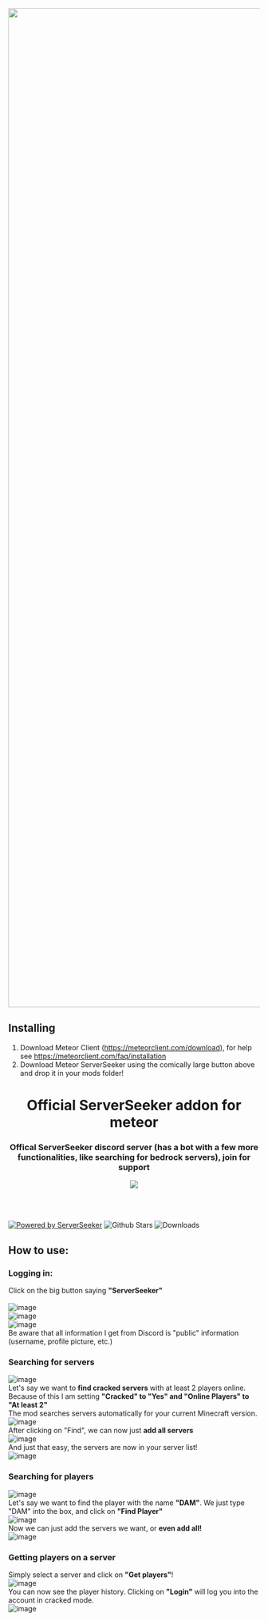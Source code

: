 <a href="https://github.com/DAMcraft/MeteorServerSeeker/releases/download/4.3.0/server-seeker-4.3.0.jar">
    <img src="https://custom-icon-badges.demolab.com/badge/-Download-2b2b2b?style=for-the-badge&logo=download&logoColor=white" width=2000></img>
</a>

## Installing
1. Download Meteor Client (https://meteorclient.com/download), for help see https://meteorclient.com/faq/installation
2. Download Meteor ServerSeeker using the comically large button above and drop it in your mods folder!
    
    
<h1 align="center"> Official ServerSeeker addon for meteor </h1>

<div align="center">
    <h3>Offical ServerSeeker discord server (has a bot with a few more functionalities, like searching for bedrock servers), join for support</h3>
    <a href="https://discord.gg/jVyHyYbqdS">
    <img src="https://invidget.switchblade.xyz/serverseeker-1087081486747971705">
    </a>
</div>  
<br>
<br>
<br>    

<a href="https://serverseeker.net/docs.html"> ![Powered by ServerSeeker](https://img.shields.io/badge/Powered%20by%20the%20ServerSeeker--API-%232b2b2b.svg?style=for-the-badge&logo=python&logoColor=18d3ae)</a>
![Github Stars](https://img.shields.io/github/stars/DAMcraft/MeteorServerSeeker?style=for-the-badge&logo=github&labelColor=2b2b2b&color=2b2b2b)
![Downloads](https://img.shields.io/github/downloads/DAMcraft/MeteorServerSeeker/total?style=for-the-badge&logo=github&labelColor=2b2b2b&color=2b2b2b)



## How to use:
### Logging in:
Click on the big button saying <b>"ServerSeeker"</b> <br />  
![image](https://github.com/DAMcraft/MeteorServerSeeker/assets/101678546/e3d2802e-b541-4746-97e1-7bedf18eb72c) <br />
![image](https://github.com/DAMcraft/MeteorServerSeeker/assets/101678546/5d45147c-15ad-4429-80b7-7503d8f0d227) <br />
![image](https://github.com/DAMcraft/MeteorServerSeeker/assets/101678546/2cc0022d-a701-42f0-a84c-7a23a4c8051f) <br />
    Be aware that all information I get from Discord is "public" information (username, profile picture, etc.) <br />

### Searching for servers
![image](https://github.com/Kaiasaurin/MeteorServerSeeker/assets/101678546/c2a2e2d9-1872-4199-a0ef-e16aba0c894d) <br />
Let's say we want to <b>find cracked servers</b> with at least 2 players online. Because of this I am setting <b>"Cracked" to "Yes" and "Online Players" to "At least 2"</b>   <br />
The mod searches servers automatically for your current Minecraft version.   <br />
![image](https://github.com/Kaiasaurin/MeteorServerSeeker/assets/101678546/f7df9cdd-c462-4f85-ab75-e26cd629a738) <br />
After clicking on "Find", we can now just <b>add all servers</b>  <br />
![image](https://github.com/Kaiasaurin/MeteorServerSeeker/assets/101678546/54e96b95-a533-4edc-93cf-1d58f81a399f)  <br />
And just that easy, the servers are now in your server list!   <br />
![image](https://github.com/DAMcraft/MeteorServerSeeker/assets/43420467/df47e6f6-b9bd-425c-98e8-e598602ede1e)  <br />


### Searching for players  
![image](https://github.com/Kaiasaurin/MeteorServerSeeker/assets/101678546/27192b9b-32a4-4ca2-b9df-3eb40812c85c) <br />
Let's say we want to find the player with the name <b>"DAM"</b>. We just type "DAM" into the box, and click on <b>"Find Player"</b>   <br />
![image](https://github.com/Kaiasaurin/MeteorServerSeeker/assets/101678546/3438c676-65b5-44da-914f-22f526db48dc)  <br />
Now we can just add the servers we want, or <b>even add all!</b>   <br />
![image](https://github.com/Kaiasaurin/MeteorServerSeeker/assets/101678546/b15cdfd1-d9e0-4ad4-90fa-33d5712cddb7) <br />


### Getting players on a server  
Simply select a server and click on <b>"Get players"</b>!   <br />
![image](https://github.com/Kaiasaurin/MeteorServerSeeker/assets/101678546/449c0950-49e2-4242-80b0-2063a4052e8a)  <br />
You can now see the player history. Clicking on <b>"Login"</b> will log you into the account in cracked mode.    <br />
![image](https://github.com/Kaiasaurin/MeteorServerSeeker/assets/101678546/a684197e-1c07-4999-83b7-71add0cce97b) <br />

